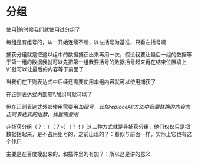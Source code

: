 # 分组

使用|的时候我们就使用过分组了

每组是有组号的，从一开始连续不断，以左括号为基准，只看左括号噢

捕获分组就是把这以组中的数据捕获出来再用一次，假设我要让最后一组的数据等于第一组的数据我就可以先把第一组我要括号的数据括号起来再在结束位置填上\\\1就可以让最后的内容等于前面了

当我们在正则表达式中后续还需要使用本组内容就可以使用捕获了

在正则表达式内部用\\\加组号就可以了

但在正则表达式外部使用需要用$加组号，比如replaceAll方法中我要替换的内容为正则表达式的组数，我就需要用$

非捕获分组（？：）（？=）（？！）这三种方式就是非捕获分组，他们仅仅只是把数据括起来，是不占用组号的，之前出现的？：看似与前面一样，实际上它也有这个作用

主要是在百度搜出来的，和插件里的有加？：所以这是讲的意义
